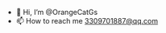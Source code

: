 - 👋 Hi, I’m @OrangeCatGs
- 📫 How to reach me 3309701887@qq.com

<!---
OrangeCatGs/OrangeCatGs is a ✨ special ✨ repository because its `README.md` (this file) appears on your GitHub profile.
You can click the Preview link to take a look at your changes.
--->
